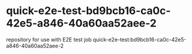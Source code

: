 # quick-e2e-test-bd9bcb16-ca0c-42e5-a846-40a60aa52aee-2
repository for use with E2E test job quick-e2e-test:bd9bcb16-ca0c-42e5-a846-40a60aa52aee-2
